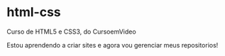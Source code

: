 # html-css
 Curso de HTML5 e CSS3, do CursoemVideo

Estou aprendendo a criar sites e agora vou gerenciar meus repositorios!